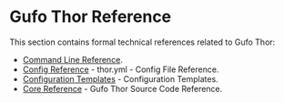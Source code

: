 # Gufo Thor Reference

This section contains formal technical references
related to Gufo Thor:

* [Command Line Reference](cli.md).
* [Config Reference](config/index.md) - thor.yml - Config File Reference.
* [Configuration Templates](templates.md) - Configuration Templates.
* [Core Reference](code/gufo/thor/index.md) - Gufo Thor Source Code Reference.